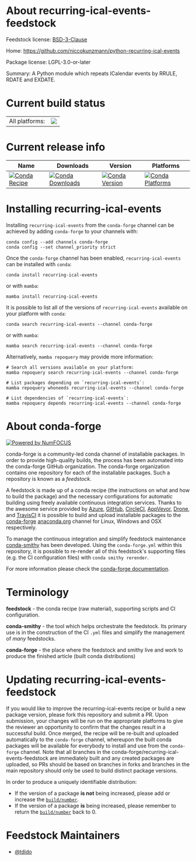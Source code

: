 About recurring-ical-events-feedstock
=====================================

Feedstock license: [BSD-3-Clause](https://github.com/conda-forge/recurring-ical-events-feedstock/blob/main/LICENSE.txt)

Home: https://github.com/niccokunzmann/python-recurring-ical-events

Package license: LGPL-3.0-or-later

Summary: A Python module which repeats ICalendar events by RRULE, RDATE and EXDATE.

Current build status
====================


<table><tr><td>All platforms:</td>
    <td>
      <a href="https://dev.azure.com/conda-forge/feedstock-builds/_build/latest?definitionId=21468&branchName=main">
        <img src="https://dev.azure.com/conda-forge/feedstock-builds/_apis/build/status/recurring-ical-events-feedstock?branchName=main">
      </a>
    </td>
  </tr>
</table>

Current release info
====================

| Name | Downloads | Version | Platforms |
| --- | --- | --- | --- |
| [![Conda Recipe](https://img.shields.io/badge/recipe-recurring--ical--events-green.svg)](https://anaconda.org/conda-forge/recurring-ical-events) | [![Conda Downloads](https://img.shields.io/conda/dn/conda-forge/recurring-ical-events.svg)](https://anaconda.org/conda-forge/recurring-ical-events) | [![Conda Version](https://img.shields.io/conda/vn/conda-forge/recurring-ical-events.svg)](https://anaconda.org/conda-forge/recurring-ical-events) | [![Conda Platforms](https://img.shields.io/conda/pn/conda-forge/recurring-ical-events.svg)](https://anaconda.org/conda-forge/recurring-ical-events) |

Installing recurring-ical-events
================================

Installing `recurring-ical-events` from the `conda-forge` channel can be achieved by adding `conda-forge` to your channels with:

```
conda config --add channels conda-forge
conda config --set channel_priority strict
```

Once the `conda-forge` channel has been enabled, `recurring-ical-events` can be installed with `conda`:

```
conda install recurring-ical-events
```

or with `mamba`:

```
mamba install recurring-ical-events
```

It is possible to list all of the versions of `recurring-ical-events` available on your platform with `conda`:

```
conda search recurring-ical-events --channel conda-forge
```

or with `mamba`:

```
mamba search recurring-ical-events --channel conda-forge
```

Alternatively, `mamba repoquery` may provide more information:

```
# Search all versions available on your platform:
mamba repoquery search recurring-ical-events --channel conda-forge

# List packages depending on `recurring-ical-events`:
mamba repoquery whoneeds recurring-ical-events --channel conda-forge

# List dependencies of `recurring-ical-events`:
mamba repoquery depends recurring-ical-events --channel conda-forge
```


About conda-forge
=================

[![Powered by
NumFOCUS](https://img.shields.io/badge/powered%20by-NumFOCUS-orange.svg?style=flat&colorA=E1523D&colorB=007D8A)](https://numfocus.org)

conda-forge is a community-led conda channel of installable packages.
In order to provide high-quality builds, the process has been automated into the
conda-forge GitHub organization. The conda-forge organization contains one repository
for each of the installable packages. Such a repository is known as a *feedstock*.

A feedstock is made up of a conda recipe (the instructions on what and how to build
the package) and the necessary configurations for automatic building using freely
available continuous integration services. Thanks to the awesome service provided by
[Azure](https://azure.microsoft.com/en-us/services/devops/), [GitHub](https://github.com/),
[CircleCI](https://circleci.com/), [AppVeyor](https://www.appveyor.com/),
[Drone](https://cloud.drone.io/welcome), and [TravisCI](https://travis-ci.com/)
it is possible to build and upload installable packages to the
[conda-forge](https://anaconda.org/conda-forge) [anaconda.org](https://anaconda.org/)
channel for Linux, Windows and OSX respectively.

To manage the continuous integration and simplify feedstock maintenance
[conda-smithy](https://github.com/conda-forge/conda-smithy) has been developed.
Using the ``conda-forge.yml`` within this repository, it is possible to re-render all of
this feedstock's supporting files (e.g. the CI configuration files) with ``conda smithy rerender``.

For more information please check the [conda-forge documentation](https://conda-forge.org/docs/).

Terminology
===========

**feedstock** - the conda recipe (raw material), supporting scripts and CI configuration.

**conda-smithy** - the tool which helps orchestrate the feedstock.
                   Its primary use is in the construction of the CI ``.yml`` files
                   and simplify the management of *many* feedstocks.

**conda-forge** - the place where the feedstock and smithy live and work to
                  produce the finished article (built conda distributions)


Updating recurring-ical-events-feedstock
========================================

If you would like to improve the recurring-ical-events recipe or build a new
package version, please fork this repository and submit a PR. Upon submission,
your changes will be run on the appropriate platforms to give the reviewer an
opportunity to confirm that the changes result in a successful build. Once
merged, the recipe will be re-built and uploaded automatically to the
`conda-forge` channel, whereupon the built conda packages will be available for
everybody to install and use from the `conda-forge` channel.
Note that all branches in the conda-forge/recurring-ical-events-feedstock are
immediately built and any created packages are uploaded, so PRs should be based
on branches in forks and branches in the main repository should only be used to
build distinct package versions.

In order to produce a uniquely identifiable distribution:
 * If the version of a package **is not** being increased, please add or increase
   the [``build/number``](https://docs.conda.io/projects/conda-build/en/latest/resources/define-metadata.html#build-number-and-string).
 * If the version of a package **is** being increased, please remember to return
   the [``build/number``](https://docs.conda.io/projects/conda-build/en/latest/resources/define-metadata.html#build-number-and-string)
   back to 0.

Feedstock Maintainers
=====================

* [@tdido](https://github.com/tdido/)


